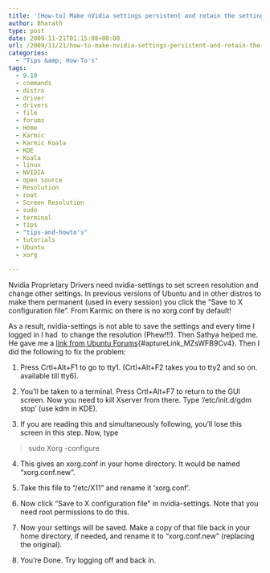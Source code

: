 ```yaml
---
title: '[How-to] Make nVidia settings persistent and retain the settings in Ubuntu 9.10 Karmic Koala'
author: Bharath
type: post
date: 2009-11-21T01:15:08+00:00
url: /2009/11/21/how-to-make-nvidia-settings-persistent-and-retain-the-settings-in-ubuntu-9-10-karmic-koala/
categories:
  - "Tips &amp; How-To's"
tags:
  - 9.10
  - commands
  - distro
  - driver
  - drivers
  - file
  - forums
  - Home
  - Karmic
  - Karmic Koala
  - KDE
  - Koala
  - linux
  - NVIDIA
  - open source
  - Resolution
  - root
  - Screen Resolution
  - sudo
  - terminal
  - tips
  - "tips-and-howto's"
  - tutorials
  - Ubuntu
  - xorg

---
```

Nvidia Proprietary Drivers need nvidia-settings to set screen resolution and change other settings. In previous versions of Ubuntu and in other distros to make them permanent (used in every session) you click the &#8220;Save to X configuration file&#8221;. From Karmic on there is no xorg.conf by default!

As a result, nvidia-settings is not able to save the settings and every time I logged in I had  to change the resolution (Phew!!!). Then Sathya helped me. He gave me a [link from Ubuntu Forums][1]{#aptureLink_MZsWFB9Cv4}. Then I did the following to fix the problem:

<!--more-->

1. Press Crtl+Alt+F1 to go to tty1. (Crtl+Alt+F2 takes you to tty2 and so on. available till tty6).

2. You&#8217;ll be taken to a terminal. Press Crtl+Alt+F7 to return to the GUI screen. Now you need to kill Xserver from there. Type &#8216;/etc/init.d/gdm stop&#8217; (use kdm in KDE).

3. If you are reading this and simultaneously following, you&#8217;ll lose this screen in this step. Now, type

> sudo Xorg -configure

4. This gives an xorg.conf in your home directory. It would be named &#8220;xorg.conf.new&#8221;.

5. Take this file to &#8220;/etc/X11&#8221; and rename it &#8216;xorg.conf&#8217;.

6. Now click &#8220;Save to X configuration file&#8221; in nvidia-settings. Note that you need root permissions to do this.

7. Now your settings will be saved. Make a copy of that file back in your home directory, if needed, and rename it to &#8220;xorg.conf.new&#8221; (replacing the original).

8. You&#8217;re Done. Try logging off and back in.

 [1]: https://ubuntuforums.org/showthread.php?t=1260518